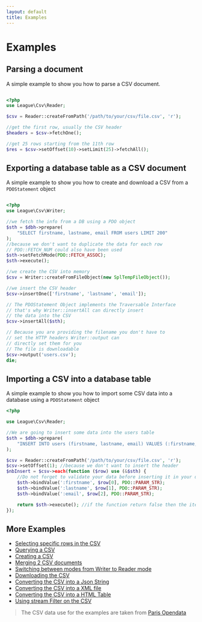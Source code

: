 ```yaml
---
layout: default
title: Examples
---
```


# Examples

## Parsing a document

A simple example to show you how to parse a CSV document.

~~~php

<?php
use League\Csv\Reader;

$csv = Reader::createFromPath('/path/to/your/csv/file.csv', 'r');

//get the first row, usually the CSV header
$headers = $csv->fetchOne();

//get 25 rows starting from the 11th row
$res = $csv->setOffset(10)->setLimit(25)->fetchAll();
~~~

## Exporting a database table as a CSV document

A simple example to show you how to create and download a CSV from a `PDOStatement` object

~~~php

<?php
use League\Csv\Writer;

//we fetch the info from a DB using a PDO object
$sth = $dbh->prepare(
	"SELECT firstname, lastname, email FROM users LIMIT 200"
);
//because we don't want to duplicate the data for each row
// PDO::FETCH_NUM could also have been used
$sth->setFetchMode(PDO::FETCH_ASSOC);
$sth->execute();

//we create the CSV into memory
$csv = Writer::createFromFileObject(new SplTempFileObject());

//we insert the CSV header
$csv->insertOne(['firstname', 'lastname', 'email']);

// The PDOStatement Object implements the Traversable Interface
// that's why Writer::insertAll can directly insert
// the data into the CSV
$csv->insertAll($sth);

// Because you are providing the filename you don't have to
// set the HTTP headers Writer::output can
// directly set them for you
// The file is downloadable
$csv->output('users.csv');
die;
~~~

## Importing a CSV into a database table

A simple example to show you how to import some CSV data into a database using a `PDOStatement` object

~~~php
<?php

use League\Csv\Reader;

//We are going to insert some data into the users table
$sth = $dbh->prepare(
	"INSERT INTO users (firstname, lastname, email) VALUES (:firstname, :lastname, :email)"
);

$csv = Reader::createFromPath('/path/to/your/csv/file.csv', 'r');
$csv->setOffset(1); //because we don't want to insert the header
$nbInsert = $csv->each(function ($row) use (&$sth) {
	//Do not forget to validate your data before inserting it in your database
	$sth->bindValue(':firstname', $row[0], PDO::PARAM_STR);
	$sth->bindValue(':lastname', $row[1], PDO::PARAM_STR);
	$sth->bindValue(':email', $row[2], PDO::PARAM_STR);

	return $sth->execute(); //if the function return false then the iteration will stop
});
~~~

## More Examples

* [Selecting specific rows in the CSV](https://github.com/thephpleague/csv/tree/7.2.0/examples/extract.php)
* [Querying a CSV](https://github.com/thephpleague/csv/tree/7.2.0/examples/filtering.php)
* [Creating a CSV](https://github.com/thephpleague/csv/tree/7.2.0/examples/writing.php)
* [Merging 2 CSV documents](https://github.com/thephpleague/csv/tree/7.2.0/examples/merge.php)
* [Switching between modes from Writer to Reader mode](https://github.com/thephpleague/csv/tree/7.2.0/examples/switchmode.php)
* [Downloading the CSV](https://github.com/thephpleague/csv/tree/7.2.0/examples/download.php)
* [Converting the CSV into a Json String](https://github.com/thephpleague/csv/tree/7.2.0/examples/json.php)
* [Converting the CSV into a XML file](https://github.com/thephpleague/csv/tree/7.2.0/examples/xml.php)
* [Converting the CSV into a HTML Table](https://github.com/thephpleague/csv/tree/7.2.0/examples/table.php)
* [Using stream Filter on the CSV](https://github.com/thephpleague/csv/tree/7.2.0/examples/stream.php)

> The CSV data use for the examples are taken from [Paris Opendata](http://opendata.paris.fr/opendata/jsp/site/Portal.jsp?document_id=60&portlet_id=121)